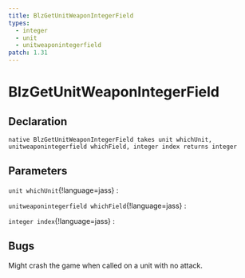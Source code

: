 ```yaml
---
title: BlzGetUnitWeaponIntegerField
types:
  - integer
  - unit
  - unitweaponintegerfield
patch: 1.31
---
```


# BlzGetUnitWeaponIntegerField

## Declaration

```jass
native BlzGetUnitWeaponIntegerField takes unit whichUnit, unitweaponintegerfield whichField, integer index returns integer
```

## Parameters
`unit whichUnit`{!language=jass}
: 

`unitweaponintegerfield whichField`{!language=jass}
: 

`integer index`{!language=jass}
: 

## Bugs 
Might crash the game when called on a unit with no attack.
